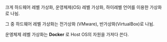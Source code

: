 
크게 하드웨어 레벨 가상화, 운영체제(OS) 레벨 가상화, 하이레벨 언어를 이용한 가상화로 나뉨.    
    
그 중 하드웨어 레벨 가상화는 전가상화 (VMware), 반가상화(VirtualBox)로 나뉨.

운엥체제 레벨 가상화는 **Docker** 로 Host OS의 자원을 가져다 쓴다. 


